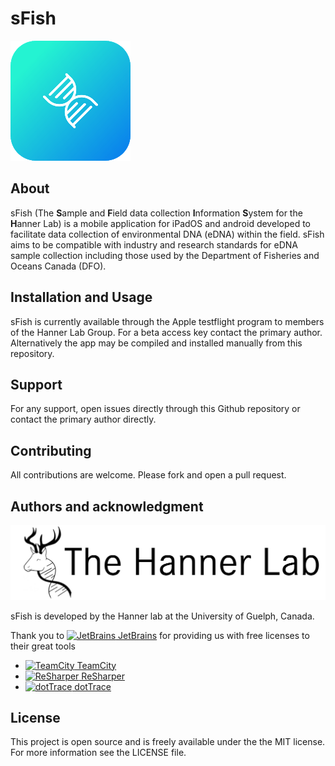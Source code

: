 # sFish

![logo](https://raw.githubusercontent.com/llalon/HannerLabAppMedia/main/sFish_icon.png)

## About

sFish (The **S**ample and **F**ield data collection **I**nformation **S**ystem for the **H**anner Lab) is a mobile application for iPadOS and android developed to facilitate data collection of environmental DNA (eDNA) within the field. sFish aims to be compatible with industry and research standards for eDNA sample collection including those used by the Department of Fisheries and Oceans Canada (DFO). 

## Installation and Usage
sFish is currently available through the Apple testflight program to members of the Hanner Lab Group. For a beta access key contact the primary author. Alternatively the app may be compiled and installed manually from this repository.

## Support
For any support, open issues directly through this Github repository or contact the primary author directly.

## Contributing
All contributions are welcome. Please fork and open a pull request.

## Authors and acknowledgment

![hl](https://raw.githubusercontent.com/llalon/HannerLabAppMedia/main/HL_logo-with-text.png)

sFish is developed by the Hanner lab at the University of Guelph, Canada.

Thank you to [<img src="https://raw.githubusercontent.com/Sonarr/Sonarr/develop/Logo/Jetbrains/jetbrains.svg" alt="JetBrains" width="32"> JetBrains](http://www.jetbrains.com/) for providing us with free licenses to their great tools

* [<img src="https://raw.githubusercontent.com/Sonarr/Sonarr/develop/Logo/Jetbrains/teamcity.svg" alt="TeamCity" width="32"> TeamCity](http://www.jetbrains.com/teamcity/)
* [<img src="https://raw.githubusercontent.com/Sonarr/Sonarr/develop/Logo/Jetbrains/resharper.svg" alt="ReSharper" width="32"> ReSharper](http://www.jetbrains.com/resharper/)
* [<img src="https://raw.githubusercontent.com/Sonarr/Sonarr/develop/Logo/Jetbrains/dottrace.svg" alt="dotTrace" width="32"> dotTrace](http://www.jetbrains.com/dottrace/)


## License
This project is open source and is freely available under the the MIT license. For more information see the LICENSE file.
